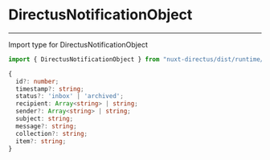 # DirectusNotificationObject

---
Import type for DirectusNotificationObject  
```js
import { DirectusNotificationObject } from "nuxt-directus/dist/runtime/types";

```

```ts
{
  id?: number;
  timestamp?: string;
  status?: 'inbox' | 'archived';
  recipient: Array<string> | string;
  sender?: Array<string> | string;
  subject: string;
  message?: string;
  collection?: string;
  item?: string;
}
```

